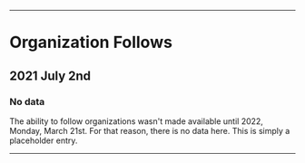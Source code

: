 
***

# Organization Follows

## 2021 July 2nd

### No data

The ability to follow organizations wasn't made available until 2022, Monday, March 21st. For that reason, there is no data here. This is simply a placeholder entry.

***

